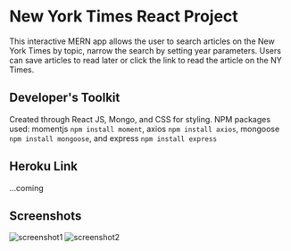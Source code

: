 # New York Times React Project
This interactive MERN app allows the user to search articles on the New York Times by topic, narrow the search by setting year parameters. Users can save articles to read later or click the link to read the article on the NY Times.

## Developer's Toolkit
Created through React JS, Mongo, and CSS for styling.
NPM packages used: momentjs `npm install moment`, axios `npm install axios`, mongoose `npm install mongoose`, and express `npm install express`

## Heroku Link
...coming

## Screenshots
![screenshot1](/scripts/screenshot1.png)
![screenshot2](/scripts/screenshot2.png)
